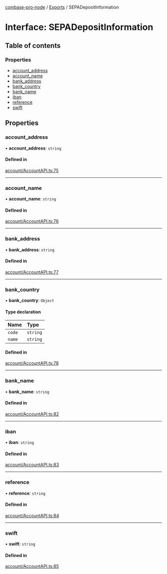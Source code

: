 [coinbase-pro-node](../README.md) / [Exports](../modules.md) / SEPADepositInformation

# Interface: SEPADepositInformation

## Table of contents

### Properties

- [account_address](SEPADepositInformation.md#account_address)
- [account_name](SEPADepositInformation.md#account_name)
- [bank_address](SEPADepositInformation.md#bank_address)
- [bank_country](SEPADepositInformation.md#bank_country)
- [bank_name](SEPADepositInformation.md#bank_name)
- [iban](SEPADepositInformation.md#iban)
- [reference](SEPADepositInformation.md#reference)
- [swift](SEPADepositInformation.md#swift)

## Properties

### account_address

• **account_address**: `string`

#### Defined in

[account/AccountAPI.ts:75](https://github.com/bennycode/coinbase-pro-node/blob/caaa670/src/account/AccountAPI.ts#L75)

---

### account_name

• **account_name**: `string`

#### Defined in

[account/AccountAPI.ts:76](https://github.com/bennycode/coinbase-pro-node/blob/caaa670/src/account/AccountAPI.ts#L76)

---

### bank_address

• **bank_address**: `string`

#### Defined in

[account/AccountAPI.ts:77](https://github.com/bennycode/coinbase-pro-node/blob/caaa670/src/account/AccountAPI.ts#L77)

---

### bank_country

• **bank_country**: `Object`

#### Type declaration

| Name   | Type     |
| :----- | :------- |
| `code` | `string` |
| `name` | `string` |

#### Defined in

[account/AccountAPI.ts:78](https://github.com/bennycode/coinbase-pro-node/blob/caaa670/src/account/AccountAPI.ts#L78)

---

### bank_name

• **bank_name**: `string`

#### Defined in

[account/AccountAPI.ts:82](https://github.com/bennycode/coinbase-pro-node/blob/caaa670/src/account/AccountAPI.ts#L82)

---

### iban

• **iban**: `string`

#### Defined in

[account/AccountAPI.ts:83](https://github.com/bennycode/coinbase-pro-node/blob/caaa670/src/account/AccountAPI.ts#L83)

---

### reference

• **reference**: `string`

#### Defined in

[account/AccountAPI.ts:84](https://github.com/bennycode/coinbase-pro-node/blob/caaa670/src/account/AccountAPI.ts#L84)

---

### swift

• **swift**: `string`

#### Defined in

[account/AccountAPI.ts:85](https://github.com/bennycode/coinbase-pro-node/blob/caaa670/src/account/AccountAPI.ts#L85)
